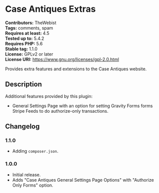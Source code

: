 # Case Antiques Extras #
**Contributors:** TheWebist  
**Tags:** comments, spam  
**Requires at least:** 4.5  
**Tested up to:** 5.4.2  
**Requires PHP:** 5.6  
**Stable tag:** 1.1.0  
**License:** GPLv2 or later  
**License URI:** https://www.gnu.org/licenses/gpl-2.0.html  

Provides extra features and extensions to the Case Antiques website.

## Description ##

Additional features provided by this plugin:

* General Settings Page with an option for setting Gravity Forms forms Stripe Feeds to do authorize-only transactions.

## Changelog ##

### 1.1.0 ###
* Adding `composer.json`. 

### 1.0.0 ###
* Initial release.
* Adds "Case Antiques General Settings Page Options" with "Authorize Only Forms" option.
